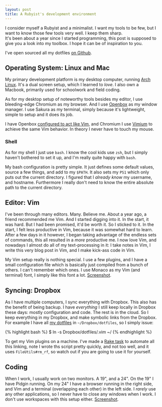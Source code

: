 ```yaml
---
layout: post
title: A Rubyist's development environment
---
```


I consider myself a Rubyist and a minimalist. I want my tools to be few, but I want to know those few tools very well. I keep them sharp.   
It's been about a year since I started programming, this post is supposed to give you a look into my toolbox. I hope it can be of inspiration to you.

I've open sourced all my dotfiles [on Github](http://github.com/Sirupsen/dotfiles).

## Operating System: Linux and Mac

My primary development platform is my desktop computer, running [Arch Linux](http://localhost:4000/my-experience-with-arch-linux "See my blog post about my experience with Arch Linux"). It's a dual screen setup, which I learned to *love*. I also own a Macbook, primarily used for schoolwork and field coding.

As for my desktop setup of noteworthy tools besides my editor, I use bleeding-edge Chromium as my browser. And I use [Openbox](http://openbox.org/wiki) as my window manager. I use Sakura as my terminal, simply because it's lightweight, simple to setup and it does its job.

I have Openbox [configured to act like Vim](http://github.com/Sirupsen/dotfiles/blob/master/.config/openbox/rc.xml), and Chromium I use [Vimium](https://chrome.google.com/extensions/detail/dbepggeogbaibhgnhhndojpepiihcmeb) to achieve the same Vim behavior. In theory I never have to touch my mouse.

### Shell

As for my shell I just use `bash`. I know the cool kids use `zsh`, but I simply haven't bothered to set it up, and I'm really quite happy with `bash`. 

My bash configuration is pretty simple. It just defines some default values, source a few things, and add to my `$PATH`. It also sets my `PS1` which only puts out the current directory. I figured that I *already know* my username, and hostname. Furthermore I really don't need to know the entire absolute path to the current directory.

## Editor: Vim

I've been through many editors. Many. Believe me. About a year ago, a friend recommended me Vim. And I started digging into it. In the start, it was hard. But I had been promised, it'd be worth it. So I sticked to it. In the start, I felt less productive in Vim, because it was somewhat hard to learn. After a few days in it however, I began taking advantage of the endless sets of commands, this all resulted in a *more* productive me. I now love Vim, and nowadays I almost do all of my text-processing in it: I take notes in Vim, I write this very blog post in Vim, and I make kick-ass code in Vim.

My Vim setup really is nothing special. I use a few plugins, and I have a small configuration file which is basically just compiled from a bunch of others. I can't remember which ones. I use Monaco as my Vim (and terminal) font, I simply like this font a lot. [Screenshot](http://imgur.com/IdNuY.png).

## Syncing: Dropbox

As I have multiple computers, I sync everything with Dropbox. This also has the benefit of being backup. I have *everything* I still keep locally in Dropbox these days: mostly configuration and code. The rest is in the cloud. So I keep everything in my Dropbox, and make symbolic links from the Dropbox. For example I have all [my dotfiles](http://github.com/Sirupsen/dotfiles) in `~/Dropbox/dotfiles`, so I simply issue:

{% highlight bash %}
$ ln -s Dropbox/dotfiles/.vim ~/
{% endhighlight %}

To get my Vim plugins on a machine. I've made a [Rake task](http://github.com/Sirupsen/dotfiles/blob/master/Rakefile) to automate all this linking, note I wrote ths script pretty quickly, and not too well, and it uses `FileUtils#rm_rf`, so watch out if you are going to use it for yourself.

## Coding

When I work, I usually work on two monitors. A 19", and a 24". On the 19" I have Pidgin running. On my 24" I have a browser running in the right side, and Vim and a terminal (overlapping each other) in the left side. I *rarely* use any other applications, so I never have to close any windows when I work. I don't use workspaces with this setup either. [Screenshot](http://imm.io/1m9x).
